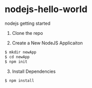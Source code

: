 # nodejs-hello-world
nodejs getting started

1. Clone the repo

2. Create a New NodeJS Applicaiton

```bash
$ mkdir newApp
$ cd newApp
$ npm init 
```

3. Install Dependencies

```bash
$ npm install 
```
